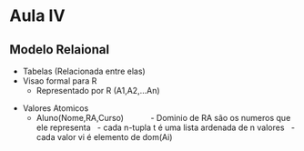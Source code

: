 # Aula IV

## Modelo Relaional
   * Tabelas (Relacionada entre elas)
   * Visao formal para R
     * Representado por R (A1,A2,...An)
   - Valores Atomicos
        - Aluno(Nome,RA,Curso)
            - Dominio de RA são os numeros que ele representa
   - cada n-tupla t é uma lista ardenada de n valores 
   - cada valor vi é elemento de dom(Ai)
